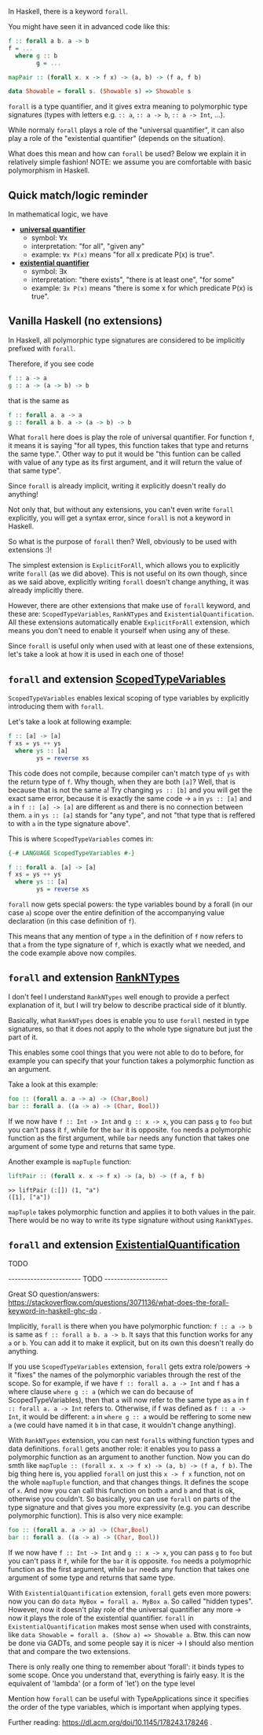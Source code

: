 In Haskell, there is a keyword `forall`.

You might have seen it in advanced code like this:
```hs
f :: forall a b. a -> b
f = ...
  where g :: b
        g = ...

mapPair :: (forall x. x -> f x) -> (a, b) -> (f a, f b)

data Showable = forall s. (Showable s) => Showable s
```

`forall` is a type quantifier, and it gives extra meaning to polymorphic type signatures (types with letters e.g. `:: a`, `:: a -> b`, `:: a -> Int`, ...).

While normaly `forall` plays a role of the "universal quantifier", it can also play a role of the "existential quantifier" (depends on the situation).

What does this mean and how can `forall` be used? Below we explain it in relatively simple fashion!
NOTE: we assume you are comfortable with basic polymorphism in Haskell.

## Quick match/logic reminder

In mathematical logic, we have

- **[universal quantifier](https://en.wikipedia.org/wiki/Universal_quantification)**
  - symbol: ∀x
  - interpretation: "for all", "given any"
  - example: `∀x P(x)` means "for all x predicate P(x) is true".
- **[existential quantifier](https://en.wikipedia.org/wiki/Existential_quantification)**
  - symbol: ∃x
  - interpretation: "there exists", "there is at least one", "for some"
  - example: `∃x P(x)` means "there is some x for which predicate P(x) is true".

## Vanilla Haskell (no extensions)

In Haskell, all polymorphic type signatures are considered to be implicitly prefixed with `forall`.

Therefore, if you see code
```hs
f :: a -> a
g :: a -> (a -> b) -> b
```
that is the same as
```hs
f :: forall a. a -> a
g :: forall a b. a -> (a -> b) -> b
```

What `forall` here does is play the role of universal quantifier.
For function `f`, it means it is saying "for all types, this function takes that type and returns the same type.".
Other way to put it would be "this funtion can be called with value of any type as its first argument, and it will return the value of that same type".

Since `forall` is already implicit, writing it explicitly doesn't really do anything!

Not only that, but without any extensions, you can't even write `forall` explicitly, you will get a syntax error, since `forall` is not a keyword in Haskell.

So what is the purpose of `forall` then? Well, obviously to be used with extensions :)!

The simplest extension is `ExplicitForAll`, which allows you to explicitly write `forall` (as we did above).
This is not useful on its own though, since as we said above, explicitly writing `forall` doesn't change anything, it was already implicitly there.

However, there are other extensions that make use of `forall` keyword, and these are: `ScopedTypeVariables`, `RankNTypes` and `ExistentialQuantification`.
All these extensions automatically enable `ExplicitForAll` extension, which means you don't need to enable it yourself when using any of these.

Since `forall` is useful only when used with at least one of these extensions, let's take a look at how it is used in each one of those!

## `forall` and extension [ScopedTypeVariables](https://ghc.readthedocs.io/en/latest/glasgow_exts.html#lexically-scoped-type-variables)

`ScopedTypeVariables` enables lexical scoping of type variables by explicitly introducing them with `forall`.

Let's take a look at following example:
```hs
f :: [a] -> [a]
f xs = ys ++ ys
  where ys :: [a]
        ys = reverse xs
```

This code does not compile, because compiler can't match type of `ys` with the return type of `f`.
Why though, when they are both `[a]`? Well, that is because that is not the same `a`!
Try changing `ys :: [b]` and you will get the exact same error,
because it is exactly the same code -> `a` in `ys :: [a]` and `a` in `f :: [a] -> [a]` are different `a`s and there is no connection between them.
`a` in `ys :: [a]` stands for "any type", and not "that type that is reffered to with `a` in the type signature above".

This is where `ScopedTypeVariables` comes in:
```hs
{-# LANGUAGE ScopedTypeVariables #-}

f :: forall a. [a] -> [a]
f xs = ys ++ ys
  where ys :: [a]
        ys = reverse xs
```

`forall` now gets special powers: the type variables bound by a forall (in our case `a`) scope over the entire definition
of the accompanying value declaration (in this case definition of `f`).

This means that any mention of type `a` in the definition of `f` now refers to that `a` from the type signature of `f`,
which is exactly what we needed, and the code example above now compiles.

## `forall` and extension [RankNTypes](https://ghc.readthedocs.io/en/latest/glasgow_exts.html#arbitrary-rank-polymorphism)

I don't feel I understand `RankNTypes` well enough to provide a perfect explanation of it, but I will try below to describe practical side of it bluntly.

Basically, what `RankNTypes` does is enable you to use `forall` nested in type signatures, so that it does not apply to the whole type signature but just the part of it.

This enables some cool things that you were not able to do to before, for example you can specify that your function takes a polymorphic function as an argument.

Take a look at this example:
```hs
foo :: (forall a. a -> a) -> (Char,Bool)
bar :: forall a. ((a -> a) -> (Char, Bool))
```

If we now have `f :: Int -> Int` and `g :: x -> x`, you can pass `g` to `foo` but you can't pass it `f`, while for the `bar` it is opposite.
`foo` needs a polymorphic function as the first argument, while `bar` needs any function that takes one argument of some type and returns that same type.

Another example is `mapTuple` function:
```hs
liftPair :: (forall x. x -> f x) -> (a, b) -> (f a, f b)
```
```
>> liftPair (:[]) (1, "a")
([1], ["a"])
```
`mapTuple` takes polymorphic function and applies it to both values in the pair.
There would be no way to write its type signature without using `RankNTypes`.

## `forall` and extension [ExistentialQuantification]()

TODO








----------------------- TODO --------------------

Great SO question/answers: https://stackoverflow.com/questions/3071136/what-does-the-forall-keyword-in-haskell-ghc-do .

Implicitly, `forall` is there when you have polymorphic function: `f :: a -> b` is same as `f :: forall a b. a -> b`.
It says that this function works for any `a` or `b`. You can add it to make it explicit, but on its own this doesn't really do anything.

If you use `ScopedTypeVariables` extension, `forall` gets extra role/powers -> it "fixes" the names of the polymorphic variables through the rest of the scope.
So for example, if we have `f :: forall a. a -> Int` and `f` has a where clause `where g :: a` (which we can do because of ScopedTypeVariables),
then that `a` will now refer to the same type as `a` in `f :: forall a. a -> Int` refers to.
Otherwise, if f was defined as `f :: a -> Int`, it would be different: `a` in `where g :: a` would be reffering to some new `a`
(we could have named it `b` in that case, it wouldn't change anything).

With `RankNTypes` extension, you can nest `forall`s withing function types and data definitions.
`forall` gets another role: it enables you to pass a polymorphic function as an argument to another function.
Now you can do smth like `mapTuple :: (forall x. x -> f x) -> (a, b) -> (f a, f b)`.
The big thing here is, you applied `forall` on just this `x -> f x` function, not on the whole `mapTuple` function, and that changes things.
It defines the scope of `x`. And now you can call this function on both `a` and `b` and that is ok, otherwise you couldn't.
So basically, you can use `forall` on parts of the type signature and that gives you more expressivity (e.g. you can describe polymorphic function).
This is also very nice example:
```hs
foo :: (forall a. a -> a) -> (Char,Bool)
bar :: forall a. ((a -> a) -> (Char, Bool))
```
If we now have `f :: Int -> Int` and `g :: x -> x`, you can pass `g` to `foo` but you can't pass it `f`, while for the `bar` it is opposite.
`foo` needs a polymoprhic function as the first argument, while `bar` needs any function that takes one argument of some type and returns that same type.

With `ExistentialQuantification` extension, `forall` gets even more powers: now you can do `data MyBox = forall a. MyBox a`. So called "hidden types".
However, now it doesn't play role of the universal quantifier any more -> now it plays the role of the existential quantifier.
`forall` in `ExistentialQuantification` makes most sense when used with constraints, like `data Showable = forall a. (Show a) => Showable a`.
Btw. this can now be done via GADTs, and some people say it is nicer -> I should also mention that and compare the two extensions.

There is only really one thing to remember about 'forall': it binds types to some scope.
Once you understand that, everything is fairly easy. It is the equivalent of 'lambda' (or a form of 'let') on the type level 

Mention how `forall` can be useful with TypeApplications since it specifies the order of the type variables, which is important when applying types.

Further reading: https://dl.acm.org/doi/10.1145/178243.178246 .
